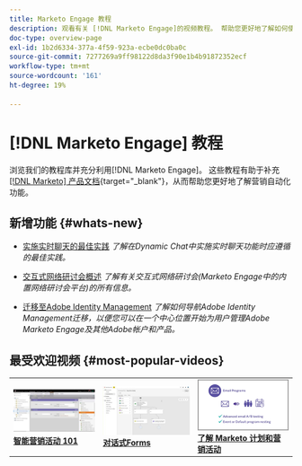 ```yaml
---
title: Marketo Engage 教程
description: 观看有关 [!DNL Marketo Engage]的视频教程。 帮助您更好地了解如何使用营销自动化等功能。
doc-type: overview-page
exl-id: 1b2d6334-377a-4f59-923a-ecbe0dc0ba0c
source-git-commit: 7277269a9ff98122d8da3f90e1b4b91872352ecf
workflow-type: tm+mt
source-wordcount: '161'
ht-degree: 19%

---
```


# [!DNL Marketo Engage] 教程

浏览我们的教程库并充分利用[!DNL Marketo Engage]。 这些教程有助于补充[[!DNL Marketo] 产品文档](https://experienceleague.adobe.com/docs/marketo/using/home.html?lang=zh-Hans){target="_blank"}，从而帮助您更好地了解营销自动化功能。

<!-- <div id="recs-overview-body-1"></div>
<div id="recs-overview-body-2"></div>
<div id="recs-overview-body-3"></div>
<div id="recs-overview-body-4"></div>
<div id="recs-overview-body-5"></div>
<div id="recs-overview-body-6"></div> -->

## 新增功能 {#whats-new}

* [实施实时聊天的最佳实践](https://experienceleague.adobe.com/en/docs/marketo-learn/tutorials/dynamic-chat/live-chat-best-practices)
  _了解在Dynamic Chat中实施实时聊天功能时应遵循的最佳实践。_

* [交互式网络研讨会概述](https://experienceleague.adobe.com/en/docs/marketo-learn/tutorials/events/interactive-webinars-overview)
  _了解有关交互式网络研讨会(Marketo Engage中的内置网络研讨会平台)的所有信息。_

* [迁移至Adobe Identity Management](https://experienceleague.adobe.com/en/docs/marketo-learn/tutorials/fundamentals/migrating-to-adobe-identity-management)
  _了解如何导航Adobe Identity Management迁移，以便您可以在一个中心位置开始为用户管理Adobe Marketo Engage及其他Adobe帐户和产品。_

## 最受欢迎视频 {#most-popular-videos}

<table>
<tr>
<td>
<a href="https://experienceleague.adobe.com/zh-hans/docs/marketo-learn/tutorials/programs-and-campaigns/smart-campaigns-101"><img alt="Smart Campaigns 101的缩略图图像" src="assets/tutorials-homepage-1.png"></a>
<div><a href="https://experienceleague.adobe.com/zh-hans/docs/marketo-learn/tutorials/programs-and-campaigns/smart-campaigns-101"><strong>智能营销活动 101</strong></a></div>
</td>
<td>
<a href="https://experienceleague.adobe.com/en/docs/marketo-learn/tutorials/dynamic-chat/conversational-forms"><img alt="对话Forms的缩略图图像" src="assets/tutorials-homepage-2.png"></a>
<div><a href="https://experienceleague.adobe.com/en/docs/marketo-learn/tutorials/dynamic-chat/conversational-forms"><strong>对话式Forms</strong></a></div>
</td>
<td>
<a href="https://experienceleague.adobe.com/zh-hans/docs/marketo-learn/tutorials/fundamentals/programs-and-campaigns"><img alt="了解Marketo项目和营销策划" src="assets/tutorials-homepage-3.png" /></a>
<div><a href="https://experienceleague.adobe.com/zh-hans/docs/marketo-learn/tutorials/fundamentals/programs-and-campaigns"><strong>了解 Marketo 计划和营销活动</strong></a></div>
</td>
</tr>
</table>
